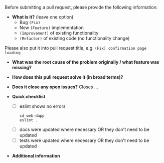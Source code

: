 Before submitting a pull request, please provide the following information:

- **What is it?** (leave one option)
    * Bug `(Fix)`
    * New `(Feature)` implementation
    * `(Improvement)` of existing functionality
    * `(Refactor)` of existing code (no functionality change)

Please also put it into pull request title, e.g. `(Fix) confirmation page loading`

- **What was the root cause of the problem originally / what feature was missing?**


- **How does this pull request solve it (in broad terms)?**


- **Does it close any open issues?**
Closes ...


- **Quick checklist**
    - [ ] eslint shows no errors
        ```
        cd web-dapp
        eslint .
        ```
    - [ ] docs were updated where necessary OR they don't need to be updated
    - [ ] tests were updated where necessary OR they don't need to be updated

- **Additional information**

